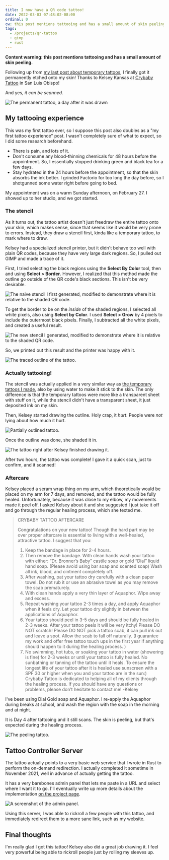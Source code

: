 ```yaml
---
title: I now have a QR code tattoo!
date: 2022-03-03 07:48:02-08:00
ordinal: 0
cw: this post mentions tattooing and has a small amount of skin peeling
tags:
  - /projects/qr-tattoo
  - gimp
  - rust
---
```


**Content warning: this post mentions tattooing and has a small amount of skin peeling.**

Following up from [my last post about temporary tattoos](https://astrid.tech/2021/10/03/0/temp-tattoo-results/), I finally got it permanently etched onto my skin! Thanks to Kelsey Kansas at [Crybaby Tattoo](https://crybabytattoo.square.site/) in San Luis Obispo!

And yes, *it can be scanned.*

![The permanent tattoo, a day after it was drawn](./fewdays.jpg)

## My tattooing experience

This was my first tattoo ever, so I suppose this post also doubles as a "my first tattoo experience" post. I wasn't completely sure of what to expect, so I did some research beforehand.

- There is pain, and lots of it.
- Don't consume any blood-thinning chemicals for 48 hours before the appointment. So, I essentially stopped drinking green and black tea for a few days.
- Stay hydrated in the 24 hours before the appointment, so that the skin absorbs the ink better. I grinded Factorio for too long the day before, so I shotgunned some water right before going to bed.

My appointment was on a warm Sunday afternoon, on February 27. I showed up to her studio, and we got started.

### The stencil

As it turns out, the tattoo artist doesn't just freedraw the entire tattoo onto your skin, which makes sense, since that seems like it would be very prone to errors. Instead, they draw a stencil first, kinda like a temporary tattoo, to mark where to draw.

Kelsey had a specialized stencil printer, but it didn't behave too well with plain QR codes, because they have very large dark regions. So, I pulled out GIMP and made a trace of it.

First, I tried selecting the black regions using the **Select By Color** tool, then and using **Select > Border**. However, I realized that this method made the outline go outside of the QR code's black sections. This isn't be very desirable.

![The naive stencil I first generated, modified to demonstrate where it is relative to the shaded QR code.](./naive-border.png)

To get the border to be on the *inside* of the shaded regions, I selected all white pixels, also using **Select by Color**. I used **Select > Grow** by 4 pixels to include the outermost black pixels. Finally, I subtracted all the white pixels, and created a useful result.

![The new stencil I generated, modified to demonstrate where it is relative to the shaded QR code.](./inside-border.png)

So, we printed out this result and the printer was happy with it.

![The traced outline of the tattoo.](./traced.jpg)

### Actually tattooing!

The stencil was actually applied in a very similar way as [the temporary tattoos I made](https://astrid.tech/2021/10/03/0/temp-tattoo-results/), also by using water to make it stick to the skin. The only difference is that the temporary tattoos were more like a transparent sheet with stuff on it, while the stencil didn't have a transparent sheet, it just deposited ink on my skin.

Then, Kelsey started drawing the outline. Holy crap, it *hurt*. People were *not* lying about how much it hurt.

![Partially outlined tattoo.](./outlining.jpg)

Once the outline was done, she shaded it in.

![The tattoo right after Kelsey finished drawing it.](./complete.jpg)

After two hours, the tattoo was complete! I gave it a quick scan, just to confirm, and it scanned!

### Aftercare

Kelsey placed a seram wrap thing on my arm, which theoretically would be placed on my arm for 7 days, and removed, and the tattoo would be fully healed. Unfortunately, because it was close to my elbow, my movements made it peel off. I asked Kelsey about it and she suggested I just take it off and go through the regular healing process, which she texted me.

> CRYBABY TATTOO AFTERCARE
> 
> Congratulations on your new tattoo! Though the hard part may be over proper aftercare is essential to living with a well-healed, attractive tattoo. I suggest that you:
> 1. Keep the bandage in place for 2-4 hours.
> 2. Then remove the bandage. With clean hands wash your tattoo with either: “Dr. Bronner’s Baby” castile soap or gold “Dial” liquid hand soap. (Please avoid using bar soap and scented soap) Wash all ink, blood, and ointment completely off. 
> 3. After washing, pat your tattoo dry carefully with a clean paper towel. Do not rub it or use an abrasive towel as you may remove the scab prematurely.
> 4. With clean hands apply a very thin layer of Aquaphor. Wipe away and excess.
> 5. Repeat washing your tattoo 2-3 times a day, and apply Aquaphor when it feels dry. Let your tattoo dry slightly in between the applications of Aquaphor.
> 6. Your tattoo should peel in 3-5 days and should be fully healed in 2-3 weeks. After your tattoo peels it will be very itchy! Please DO NOT scratch! Please DO NOT pick a tattoo scab, it can pull ink out and leave a spot. Allow the scab to fall off naturally. (I guarantee my work and offer free tattoo touch ups in the first year if anything should happen to it during the healing process. )
> 7. No swimming, hot tubs, or soaking your tattoo in water (showering is fine) for 2-3 weeks or until your tattoo is fully healed. No sunbathing or tanning of the tattoo until it heals. To ensure the longest life of your tattoo after it is healed use sunscreen with a SPF 30 or higher when you and your tattoo are in the sun:)
> Crybaby Tattoo is dedicated to helping all of my clients through the healing process. If you should have any questions or problems, please don’t hesitate to contact me!
> -Kelsey

I've been using Dial Gold soap and Aquaphor. I re-apply the Aquaphor during breaks at school, and wash the region with the soap in the morning and at night.

It is Day 4 after tattooing and it still scans. The skin is peeling, but that's expected during the healing process.

![The peeling tattoo.](./peeling.jpg)

## Tattoo Controller Server

The tattoo actually points to a very basic web service that I wrote in Rust to perform the on-demand redirection. I actually completed it sometime in November 2021, well in advance of actually getting the tattoo.

It has a very barebones admin panel that lets me paste in a URL and select where I want it to go. I'll eventually write up more details about the implementation [on the project page](/projects/qr-tattoo).

![A screenshot of the admin panel.](https://astrid.tech/_/projects/qr-tattoo/admin.jpg)

Using this server, I was able to rickroll a few people with this tattoo, and immediately redirect them to a more sane link, such as my website.

## Final thoughts

I'm really glad I got this tattoo! Kelsey also did a great job drawing it. I feel very powerful being able to rickroll people just by rolling my sleeves up.
